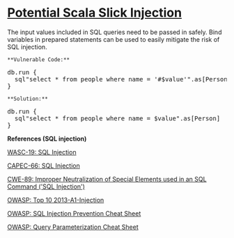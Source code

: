 # [Potential Scala Slick Injection](http://find-sec-bugs.github.io/bugs.htm#SCALA_SQL_INJECTION_SLICK)

The input values included in SQL queries need to be passed in safely.
Bind variables in prepared statements can be used to easily mitigate the risk of SQL injection.

    **Vulnerable Code:**  

<pre>db.run {
  sql"select * from people where name = '#$value'".as[Person]
}</pre>

    **Solution:**  

<pre>db.run {
  sql"select * from people where name = $value".as[Person]
}</pre>

**References (SQL injection)**  

[WASC-19: SQL Injection](http://projects.webappsec.org/w/page/13246963/SQL%20Injection)  

[CAPEC-66: SQL Injection](http://capec.mitre.org/data/definitions/66.html)  

[CWE-89: Improper Neutralization of Special Elements used in an SQL Command ('SQL Injection')](http://cwe.mitre.org/data/definitions/89.html)  

[OWASP: Top 10 2013-A1-Injection](https://www.owasp.org/index.php/Top_10_2013-A1-Injection)  

[OWASP: SQL Injection Prevention Cheat Sheet](https://www.owasp.org/index.php/SQL_Injection_Prevention_Cheat_Sheet)  

[OWASP: Query Parameterization Cheat Sheet](https://www.owasp.org/index.php/Query_Parameterization_Cheat_Sheet)